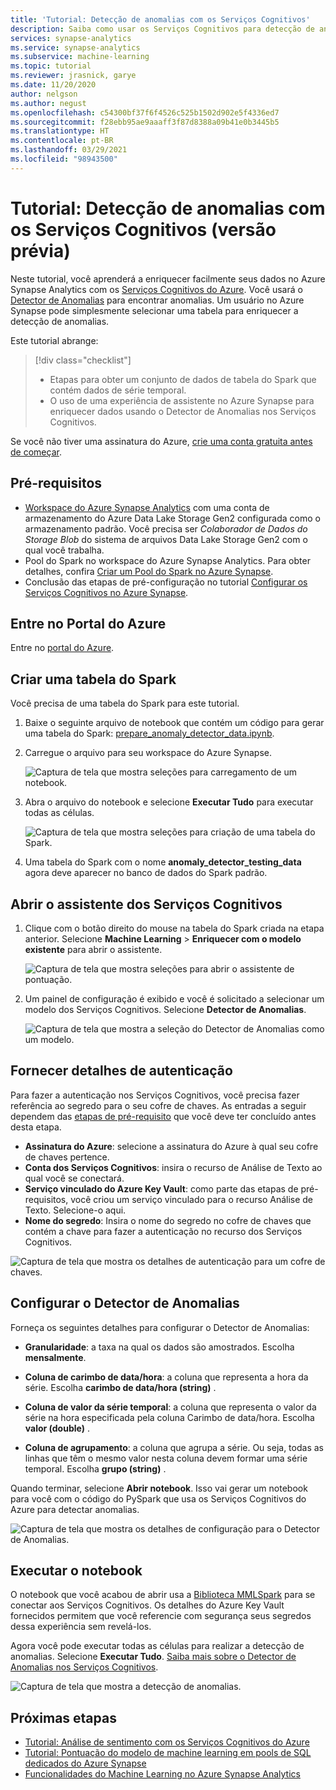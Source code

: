 ```yaml
---
title: 'Tutorial: Detecção de anomalias com os Serviços Cognitivos'
description: Saiba como usar os Serviços Cognitivos para detecção de anomalias no Azure Synapse Analytics.
services: synapse-analytics
ms.service: synapse-analytics
ms.subservice: machine-learning
ms.topic: tutorial
ms.reviewer: jrasnick, garye
ms.date: 11/20/2020
author: nelgson
ms.author: negust
ms.openlocfilehash: c54300bf37f6f4526c525b1502d902e5f4336ed7
ms.sourcegitcommit: f28ebb95ae9aaaff3f87d8388a09b41e0b3445b5
ms.translationtype: HT
ms.contentlocale: pt-BR
ms.lasthandoff: 03/29/2021
ms.locfileid: "98943500"
---
```

# <a name="tutorial-anomaly-detection-with-cognitive-services-preview"></a>Tutorial: Detecção de anomalias com os Serviços Cognitivos (versão prévia)

Neste tutorial, você aprenderá a enriquecer facilmente seus dados no Azure Synapse Analytics com os [Serviços Cognitivos do Azure](../../cognitive-services/index.yml). Você usará o [Detector de Anomalias](../../cognitive-services/anomaly-detector/index.yml) para encontrar anomalias. Um usuário no Azure Synapse pode simplesmente selecionar uma tabela para enriquecer a detecção de anomalias.

Este tutorial abrange:

> [!div class="checklist"]
> - Etapas para obter um conjunto de dados de tabela do Spark que contém dados de série temporal.
> - O uso de uma experiência de assistente no Azure Synapse para enriquecer dados usando o Detector de Anomalias nos Serviços Cognitivos.

Se você não tiver uma assinatura do Azure, [crie uma conta gratuita antes de começar](https://azure.microsoft.com/free/).

## <a name="prerequisites"></a>Pré-requisitos

- [Workspace do Azure Synapse Analytics](../get-started-create-workspace.md) com uma conta de armazenamento do Azure Data Lake Storage Gen2 configurada como o armazenamento padrão. Você precisa ser *Colaborador de Dados do Storage Blob* do sistema de arquivos Data Lake Storage Gen2 com o qual você trabalha.
- Pool do Spark no workspace do Azure Synapse Analytics. Para obter detalhes, confira [Criar um Pool do Spark no Azure Synapse](../quickstart-create-sql-pool-studio.md).
- Conclusão das etapas de pré-configuração no tutorial [Configurar os Serviços Cognitivos no Azure Synapse](tutorial-configure-cognitive-services-synapse.md).

## <a name="sign-in-to-the-azure-portal"></a>Entre no Portal do Azure

Entre no [portal do Azure](https://portal.azure.com/).

## <a name="create-a-spark-table"></a>Criar uma tabela do Spark

Você precisa de uma tabela do Spark para este tutorial.

1. Baixe o seguinte arquivo de notebook que contém um código para gerar uma tabela do Spark: [prepare_anomaly_detector_data.ipynb](https://go.microsoft.com/fwlink/?linkid=2149577).

1. Carregue o arquivo para seu workspace do Azure Synapse.

   ![Captura de tela que mostra seleções para carregamento de um notebook.](media/tutorial-cognitive-services/tutorial-cognitive-services-anomaly-00a.png)

1. Abra o arquivo do notebook e selecione **Executar Tudo** para executar todas as células.

   ![Captura de tela que mostra seleções para criação de uma tabela do Spark.](media/tutorial-cognitive-services/tutorial-cognitive-services-anomaly-00b.png)

1. Uma tabela do Spark com o nome **anomaly_detector_testing_data** agora deve aparecer no banco de dados do Spark padrão.

## <a name="open-the-cognitive-services-wizard"></a>Abrir o assistente dos Serviços Cognitivos

1. Clique com o botão direito do mouse na tabela do Spark criada na etapa anterior. Selecione **Machine Learning** > **Enriquecer com o modelo existente** para abrir o assistente.

   ![Captura de tela que mostra seleções para abrir o assistente de pontuação.](media/tutorial-cognitive-services/tutorial-cognitive-services-anomaly-00g.png)

2. Um painel de configuração é exibido e você é solicitado a selecionar um modelo dos Serviços Cognitivos. Selecione **Detector de Anomalias**.

   ![Captura de tela que mostra a seleção do Detector de Anomalias como um modelo.](media/tutorial-cognitive-services/tutorial-cognitive-services-anomaly-00c.png)

## <a name="provide-authentication-details"></a>Fornecer detalhes de autenticação

Para fazer a autenticação nos Serviços Cognitivos, você precisa fazer referência ao segredo para o seu cofre de chaves. As entradas a seguir dependem das [etapas de pré-requisito](tutorial-configure-cognitive-services-synapse.md) que você deve ter concluído antes desta etapa.

- **Assinatura do Azure**: selecione a assinatura do Azure à qual seu cofre de chaves pertence.
- **Conta dos Serviços Cognitivos**: insira o recurso de Análise de Texto ao qual você se conectará.
- **Serviço vinculado do Azure Key Vault**: como parte das etapas de pré-requisitos, você criou um serviço vinculado para o recurso Análise de Texto. Selecione-o aqui.
- **Nome do segredo**: Insira o nome do segredo no cofre de chaves que contém a chave para fazer a autenticação no recurso dos Serviços Cognitivos.

![Captura de tela que mostra os detalhes de autenticação para um cofre de chaves.](media/tutorial-cognitive-services/tutorial-cognitive-services-anomaly-00d.png)

## <a name="configure-anomaly-detector"></a>Configurar o Detector de Anomalias

Forneça os seguintes detalhes para configurar o Detector de Anomalias:

- **Granularidade**: a taxa na qual os dados são amostrados. Escolha **mensalmente**. 

- **Coluna de carimbo de data/hora**: a coluna que representa a hora da série. Escolha **carimbo de data/hora (string)** .

- **Coluna de valor da série temporal**: a coluna que representa o valor da série na hora especificada pela coluna Carimbo de data/hora. Escolha **valor (double)** .

- **Coluna de agrupamento**: a coluna que agrupa a série. Ou seja, todas as linhas que têm o mesmo valor nesta coluna devem formar uma série temporal. Escolha **grupo (string)** .

Quando terminar, selecione **Abrir notebook**. Isso vai gerar um notebook para você com o código do PySpark que usa os Serviços Cognitivos do Azure para detectar anomalias.

![Captura de tela que mostra os detalhes de configuração para o Detector de Anomalias.](media/tutorial-cognitive-services/tutorial-cognitive-services-anomaly-00e.png)

## <a name="run-the-notebook"></a>Executar o notebook

O notebook que você acabou de abrir usa a [Biblioteca MMLSpark](https://github.com/Azure/mmlspark) para se conectar aos Serviços Cognitivos. Os detalhes do Azure Key Vault fornecidos permitem que você referencie com segurança seus segredos dessa experiência sem revelá-los.

Agora você pode executar todas as células para realizar a detecção de anomalias. Selecione **Executar Tudo**. [Saiba mais sobre o Detector de Anomalias nos Serviços Cognitivos](../../cognitive-services/anomaly-detector/index.yml).

![Captura de tela que mostra a detecção de anomalias.](media/tutorial-cognitive-services/tutorial-cognitive-services-anomaly-00f.png)

## <a name="next-steps"></a>Próximas etapas

- [Tutorial: Análise de sentimento com os Serviços Cognitivos do Azure](tutorial-cognitive-services-sentiment.md)
- [Tutorial: Pontuação do modelo de machine learning em pools de SQL dedicados do Azure Synapse](tutorial-sql-pool-model-scoring-wizard.md)
- [Funcionalidades do Machine Learning no Azure Synapse Analytics](what-is-machine-learning.md)
